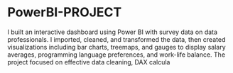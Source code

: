 # PowerBI-PROJECT
I built an interactive dashboard using Power BI with survey data on data professionals. I imported, cleaned, and transformed the data, then created visualizations including bar charts, treemaps, and gauges to display salary averages, programming language preferences, and work-life balance. The project focused on effective data cleaning, DAX calcula
